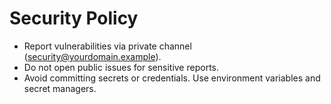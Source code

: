 # Security Policy

- Report vulnerabilities via private channel (security@yourdomain.example).
- Do not open public issues for sensitive reports.
- Avoid committing secrets or credentials. Use environment variables and secret managers.
